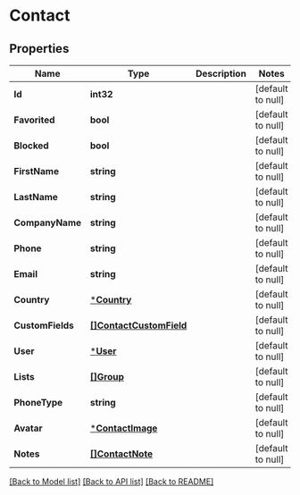 # Contact

## Properties
Name | Type | Description | Notes
------------ | ------------- | ------------- | -------------
**Id** | **int32** |  | [default to null]
**Favorited** | **bool** |  | [default to null]
**Blocked** | **bool** |  | [default to null]
**FirstName** | **string** |  | [default to null]
**LastName** | **string** |  | [default to null]
**CompanyName** | **string** |  | [default to null]
**Phone** | **string** |  | [default to null]
**Email** | **string** |  | [default to null]
**Country** | [***Country**](Country.md) |  | [default to null]
**CustomFields** | [**[]ContactCustomField**](ContactCustomField.md) |  | [default to null]
**User** | [***User**](User.md) |  | [default to null]
**Lists** | [**[]Group**](Group.md) |  | [default to null]
**PhoneType** | **string** |  | [default to null]
**Avatar** | [***ContactImage**](ContactImage.md) |  | [default to null]
**Notes** | [**[]ContactNote**](ContactNote.md) |  | [default to null]

[[Back to Model list]](../README.md#documentation-for-models) [[Back to API list]](../README.md#documentation-for-api-endpoints) [[Back to README]](../README.md)


